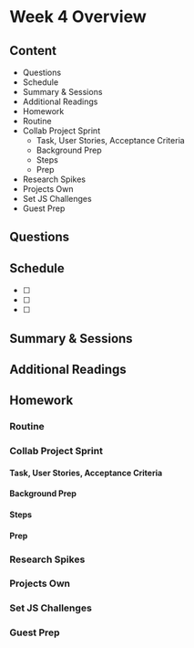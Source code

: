 # Week 4 Overview

## Content

- Questions
- Schedule
- Summary & Sessions
- Additional Readings
- Homework
- Routine
- Collab Project Sprint
  - Task, User Stories, Acceptance Criteria
  - Background Prep
  - Steps
  - Prep
- Research Spikes
- Projects Own
- Set JS Challenges
- Guest Prep

## Questions

## Schedule

- [ ]
- [ ]
- [ ]

## Summary & Sessions

## Additional Readings

## Homework

### Routine

### Collab Project Sprint

#### Task, User Stories, Acceptance Criteria

#### Background Prep

#### Steps

#### Prep

### Research Spikes

### Projects Own

### Set JS Challenges

### Guest Prep
